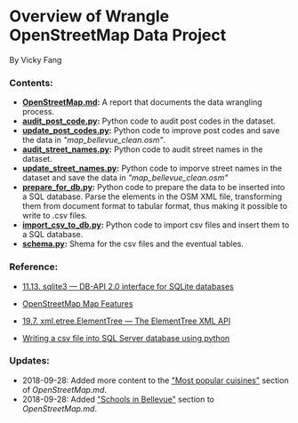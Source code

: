 # Overview of Wrangle OpenStreetMap Data Project
By Vicky Fang<br>
### Contents:
* **[OpenStreetMap.md](OpenStreetMap.md):** A report that documents the data wrangling process.
* **[audit_post_code.py](audit_post_code.py):** Python code to audit post codes in the dataset.
* **[update_post_codes.py](update_post_codes.py):** Python code to improve post codes and save the data in *"map_bellevue_clean.osm"*.
* **[audit_street_names.py](audit_street_names.py):** Python code to audit street names in the dataset.
* **[update_street_names.py](update_street_names.py):** Python code to imporve street names in the dataset and save the data in *"map_bellevue_clean.osm"*
* **[prepare_for_db.py](prepare_for_db.py):** Python code to prepare the data to be inserted  into a SQL database. Parse the elements in the OSM XML file, transforming them from document format to tabular format, thus making it possible to write to .csv files.
* **[import_csv_to_db.py](import_csv_to_db):** Python code to import csv files and insert them to a SQL database.
* **[schema.py](schema.py):** Shema for the csv files and the eventual tables.

### Reference:
* [11.13. sqlite3 — DB-API 2.0 interface for SQLite databases](https://docs.python.org/2/library/sqlite3.html)

* [OpenStreetMap Map Features](https://wiki.openstreetmap.org/wiki/Map_Features)

* [19.7. xml.etree.ElementTree — The ElementTree XML API](https://docs.python.org/2/library/xml.etree.elementtree.html)

* [Writing a csv file into SQL Server database using python](https://stackoverflow.com/questions/21257899/writing-a-csv-file-into-sql-server-database-using-python)

### Updates:
* 2018-09-28: Added more content to the ["Most popular cuisines"](OpenStreetMap.md/#most-popular-cuisines) section of *OpenStreetMap.md*.
* 2018-09-28: Added ["Schools in Bellevue"](OpenStreetMap.md/#schools-in-bellevue) section to *OpenStreetMap.md*. 
